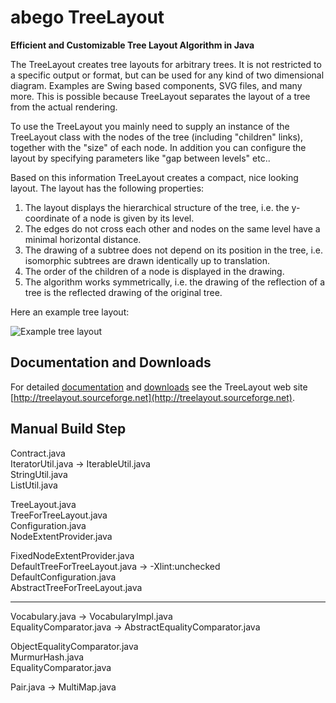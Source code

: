 # abego TreeLayout
__Efficient and Customizable Tree Layout Algorithm in Java__

The TreeLayout creates tree layouts for arbitrary trees. It is not restricted to a specific output or format, but can be used for any kind of two dimensional diagram. Examples are Swing based components, SVG files, and many more. This is possible because TreeLayout separates the layout of a tree from the actual rendering.

To use the TreeLayout you mainly need to supply an instance of the TreeLayout class with the nodes of the tree (including "children" links), together with the "size" of each node. In addition you can configure the layout by specifying parameters like "gap between levels" etc..

Based on this information TreeLayout creates a compact, nice looking layout. The layout has the following properties:

1. The layout displays the hierarchical structure of the tree, i.e. the y-coordinate of a node is given by its level.
2. The edges do not cross each other and nodes on the same level have a minimal horizontal distance. 
3. The drawing of a subtree does not depend on its position in the tree, i.e. isomorphic subtrees are drawn identically up to translation. 
4. The order of the children of a node is displayed in the drawing.
5. The algorithm works symmetrically, i.e. the drawing of the reflection of a tree is the reflected drawing of the original tree.

Here an example tree layout:

![Example tree layout](http://treelayout.sourceforge.net/image/TreeGraphView-Figure7.png)

## Documentation and Downloads

For detailed [documentation](http://treelayout.sourceforge.net) and [downloads](https://sourceforge.net/projects/treelayout/files/) see the TreeLayout web site [http://treelayout.sourceforge.net](http://treelayout.sourceforge.net).

## Manual Build Step
Contract.java		 
IteratorUtil.java   -> IterableUtil.java  
StringUtil.java  
ListUtil.java  

TreeLayout.java  
TreeForTreeLayout.java  
Configuration.java  
NodeExtentProvider.java  

FixedNodeExtentProvider.java  
DefaultTreeForTreeLayout.java  -> -Xlint:unchecked   
DefaultConfiguration.java  
AbstractTreeForTreeLayout.java

---

Vocabulary.java -> VocabularyImpl.java  
EqualityComparator.java -> AbstractEqualityComparator.java  

ObjectEqualityComparator.java  
MurmurHash.java  
EqualityComparator.java  

Pair.java -> MultiMap.java  
